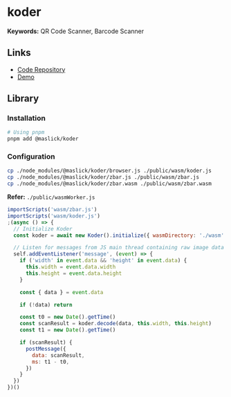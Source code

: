 # koder

<!--
https://github.com/maslick/kameroon
https://github.com/vuckookv3/vuleqr
https://github.com/guidopetri/cleanslate
https://github.com/marmooo/simple-QR
https://github.com/HeinKoZin/qrcode-scaner
-->

**Keywords:** QR Code Scanner, Barcode Scanner

<!--
https://github.com/zxing-js/library
https://github.com/mchehab/zbar
-->

## Links

- [Code Repository](https://github.com/maslick/koder)
- [Demo](https://koder-prod.web.app)

## Library

### Installation

```sh
# Using pnpm
pnpm add @maslick/koder
```

### Configuration

```sh
cp ./node_modules/@maslick/koder/browser.js ./public/wasm/koder.js
cp ./node_modules/@maslick/koder/zbar.js ./public/wasm/zbar.js
cp ./node_modules/@maslick/koder/zbar.wasm ./public/wasm/zbar.wasm
```

**Refer:** `./public/wasmWorker.js`

```js
importScripts('wasm/zbar.js')
importScripts('wasm/koder.js')
;(async () => {
  // Initialize Koder
  const koder = await new Koder().initialize({ wasmDirectory: './wasm' })

  // Listen for messages from JS main thread containing raw image data
  self.addEventListener('message', (event) => {
    if ('width' in event.data && 'height' in event.data) {
      this.width = event.data.width
      this.height = event.data.height
    }

    const { data } = event.data

    if (!data) return

    const t0 = new Date().getTime()
    const scanResult = koder.decode(data, this.width, this.height)
    const t1 = new Date().getTime()

    if (scanResult) {
      postMessage({
        data: scanResult,
        ms: t1 - t0,
      })
    }
  })
})()
```
